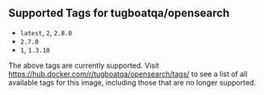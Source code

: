 ## Supported Tags for tugboatqa/opensearch

* `latest`, `2`, `2.8.0`
* `2.7.0`
* `1`, `1.3.10`

The above tags are currently supported. Visit https://hub.docker.com/r/tugboatqa/opensearch/tags/ to see a list of all available tags for this image, including those that are no longer supported.
